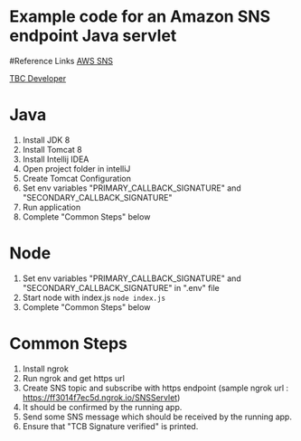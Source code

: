 # Example code for an Amazon SNS endpoint Java servlet

#Reference Links
[AWS SNS](https://docs.aws.amazon.com/sns/latest/dg/sns-example-code-endpoint-java-servlet.html)

[TBC Developer](https://try.thecouponbureau.org/developer/getting_started)

# Java
1. Install JDK 8
1. Install Tomcat 8
1. Install Intellij IDEA
1. Open project folder in intelliJ
1. Create Tomcat Configuration
1. Set env variables "PRIMARY_CALLBACK_SIGNATURE" and "SECONDARY_CALLBACK_SIGNATURE"   
1. Run application
1. Complete "Common Steps" below

# Node
1. Set env variables "PRIMARY_CALLBACK_SIGNATURE" and "SECONDARY_CALLBACK_SIGNATURE" in ".env" file
1. Start node with index.js `node index.js`
1. Complete "Common Steps" below

# Common Steps
1. Install ngrok
1. Run ngrok and get https url
1. Create SNS topic and subscribe with https endpoint (sample ngrok url : https://ff3014f7ec5d.ngrok.io/SNSServlet)
1. It should be confirmed by the running app.
1. Send some SNS message which should be received by the running app.
1. Ensure that "TCB Signature verified" is printed.